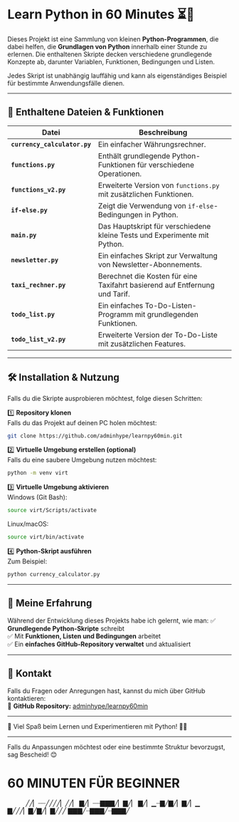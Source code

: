 

# **Learn Python in 60 Minutes ⏳🐍**

Dieses Projekt ist eine Sammlung von kleinen **Python-Programmen**, die dabei helfen, die **Grundlagen von Python** innerhalb einer Stunde zu erlernen. Die enthaltenen Skripte decken verschiedene grundlegende Konzepte ab, darunter Variablen, Funktionen, Bedingungen und Listen.  

Jedes Skript ist unabhängig lauffähig und kann als eigenständiges Beispiel für bestimmte Anwendungsfälle dienen.

---

## **📂 Enthaltene Dateien & Funktionen**

| Datei                  | Beschreibung |
|------------------------|-------------|
| **`currency_calculator.py`** | Ein einfacher Währungsrechner. |
| **`functions.py`** | Enthält grundlegende Python-Funktionen für verschiedene Operationen. |
| **`functions_v2.py`** | Erweiterte Version von `functions.py` mit zusätzlichen Funktionen. |
| **`if-else.py`** | Zeigt die Verwendung von `if-else`-Bedingungen in Python. |
| **`main.py`** | Das Hauptskript für verschiedene kleine Tests und Experimente mit Python. |
| **`newsletter.py`** | Ein einfaches Skript zur Verwaltung von Newsletter-Abonnements. |
| **`taxi_rechner.py`** | Berechnet die Kosten für eine Taxifahrt basierend auf Entfernung und Tarif. |
| **`todo_list.py`** | Ein einfaches To-Do-Listen-Programm mit grundlegenden Funktionen. |
| **`todo_list_v2.py`** | Erweiterte Version der To-Do-Liste mit zusätzlichen Features. |

---

## **🛠 Installation & Nutzung**
Falls du die Skripte ausprobieren möchtest, folge diesen Schritten:

1️⃣ **Repository klonen**  
Falls du das Projekt auf deinen PC holen möchtest:
```bash
git clone https://github.com/adminhype/learnpy60min.git
```

2️⃣ **Virtuelle Umgebung erstellen (optional)**  
Falls du eine saubere Umgebung nutzen möchtest:
```bash
python -m venv virt
```

3️⃣ **Virtuelle Umgebung aktivieren**  
Windows (Git Bash):
```bash
source virt/Scripts/activate
```
Linux/macOS:
```bash
source virt/bin/activate
```

4️⃣ **Python-Skript ausführen**  
Zum Beispiel:
```bash
python currency_calculator.py
```

---

## **📌 Meine Erfahrung**
Während der Entwicklung dieses Projekts habe ich gelernt, wie man:
✅ **Grundlegende Python-Skripte** schreibt  
✅ Mit **Funktionen, Listen und Bedingungen** arbeitet  
✅ Ein **einfaches GitHub-Repository verwaltet** und aktualisiert  

---

## **📧 Kontakt**
Falls du Fragen oder Anregungen hast, kannst du mich über GitHub kontaktieren:  
🔗 **GitHub Repository:** [adminhype/learnpy60min](https://github.com/adminhype/learnpy60min)

---

🚀 Viel Spaß beim Lernen und Experimentieren mit Python! 🐍💡  

---

Falls du Anpassungen möchtest oder eine bestimmte Struktur bevorzugst, sag Bescheid! 😊



# 60 MINUTEN FÜR BEGINNER 

⠀⠀⠀⠀╱╱▏┈┈╱╱╱╱▏╱╱▏
▇╱▏┈┈▇▇▇╱▏▇╱▏
▇╱▏▁┈▇╱▇╱▏▇╱▏▁
▇╱╱╱▏▇╱▇╱▏▇╱╱╱
▇▇▇╱┈▇▇▇╱┈▇▇▇╱⠀⠀⠀⠀⠀⠀⠀⠀⠀⠀⠀⠀⠀⠀⠀⠀⠀⠀⠀⠀⠀
